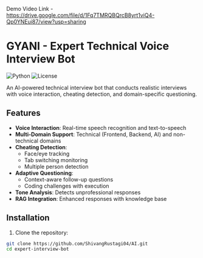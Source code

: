 Demo Video Link - https://drive.google.com/file/d/1Fq7TMRQBQrcB8yrt1viQ4-Qp0YNEui87/view?usp=sharing

# GYANI - Expert Technical Voice Interview Bot

![Python](https://img.shields.io/badge/Python-3.9+-blue.svg)
![License](https://img.shields.io/badge/License-MIT-green.svg)

An AI-powered technical interview bot that conducts realistic interviews with voice interaction, cheating detection, and domain-specific questioning.

## Features

- **Voice Interaction**: Real-time speech recognition and text-to-speech
- **Multi-Domain Support**: Technical (Frontend, Backend, AI) and non-technical domains
- **Cheating Detection**: 
  - Face/eye tracking
  - Tab switching monitoring
  - Multiple person detection
- **Adaptive Questioning**:
  - Context-aware follow-up questions
  - Coding challenges with execution
- **Tone Analysis**: Detects unprofessional responses
- **RAG Integration**: Enhanced responses with knowledge base

## Installation

1. Clone the repository:
```bash
git clone https://github.com/ShivangRustagi04/AI.git
cd expert-interview-bot
